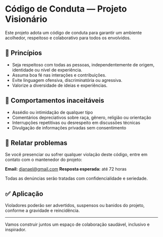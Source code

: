 # Código de Conduta — Projeto Visionário

Este projeto adota um código de conduta para garantir um ambiente acolhedor, respeitoso e colaborativo para todos os envolvidos.

## 🌟 Princípios

- Seja respeitoso com todas as pessoas, independentemente de origem, identidade ou nível de experiência.
- Assuma boa fé nas interações e contribuições.
- Evite linguagem ofensiva, discriminatória ou agressiva.
- Valorize a diversidade de ideias e experiências.

## 🚫 Comportamentos inaceitáveis

- Assédio ou intimidação de qualquer tipo
- Comentários depreciativos sobre raça, gênero, religião ou orientação
- Interrupções repetitivas ou desrespeito em discussões técnicas
- Divulgação de informações privadas sem consentimento

## 📣 Relatar problemas

Se você presenciar ou sofrer qualquer violação deste código, entre em contato com o mantenedor do projeto:

**Email:** djanael@gmail.com
**Resposta esperada:** até 72 horas

Todas as denúncias serão tratadas com confidencialidade e seriedade.

## ✅ Aplicação

Violadores poderão ser advertidos, suspensos ou banidos do projeto, conforme a gravidade e reincidência.

---

Vamos construir juntos um espaço de colaboração saudável, inclusivo e inspirador.
